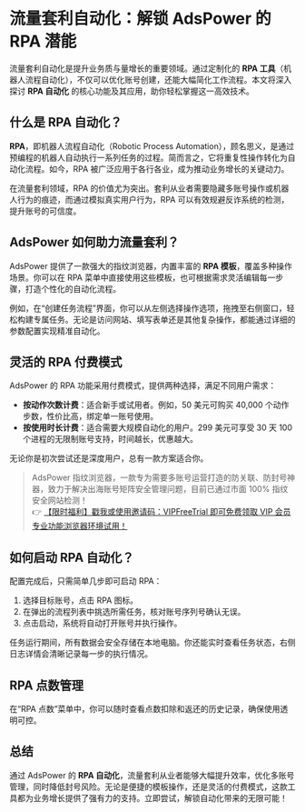 # 流量套利自动化：解锁 AdsPower 的 RPA 潜能

流量套利自动化是提升业务质与量增长的重要领域。通过定制化的 **RPA 工具**（机器人流程自动化），不仅可以优化账号创建，还能大幅简化工作流程。本文将深入探讨 **RPA 自动化** 的核心功能及其应用，助你轻松掌握这一高效技术。

## 什么是 RPA 自动化？

**RPA**，即机器人流程自动化（Robotic Process Automation），顾名思义，是通过预编程的机器人自动执行一系列任务的过程。简而言之，它将重复性操作转化为自动化流程。如今，RPA 被广泛应用于各行各业，成为推动业务增长的关键动力。

在流量套利领域，RPA 的价值尤为突出。套利从业者需要隐藏多账号操作或机器人行为的痕迹，而通过模拟真实用户行为，RPA 可以有效规避反诈系统的检测，提升账号的可信度。

## AdsPower 如何助力流量套利？

AdsPower 提供了一款强大的指纹浏览器，内置丰富的 **RPA 模板**，覆盖多种操作场景。你可以在 RPA 菜单中直接使用这些模板，也可根据需求灵活编辑每一步骤，打造个性化的自动化流程。

例如，在“创建任务流程”界面，你可以从左侧选择操作选项，拖拽至右侧窗口，轻松构建专属任务。无论是访问网站、填写表单还是其他复杂操作，都能通过详细的参数配置实现精准自动化。

## 灵活的 RPA 付费模式

AdsPower 的 RPA 功能采用付费模式，提供两种选择，满足不同用户需求：

- **按动作次数计费**：适合新手或试用者。例如，50 美元可购买 40,000 个动作步数，性价比高，绑定单一账号使用。
- **按使用时长计费**：适合需要大规模自动化的用户。299 美元可享受 30 天 100 个进程的无限制账号支持，时间越长，优惠越大。

无论你是初次尝试还是深度用户，总有一款方案适合你。

> AdsPower 指纹浏览器，一款专为需要多账号运营打造的防关联、防封号神器，致力于解决出海账号矩阵安全管理问题，目前已通过市面 100% 指纹安全网站检测！  
> 👉 [【限时福利】戳我或使用邀请码：VIPFreeTrial 即可免费领取 VIP 会员专业功能浏览器环境试用！](https://bit.ly/adspower_free)

## 如何启动 RPA 自动化？

配置完成后，只需简单几步即可启动 RPA：

1. 选择目标账号，点击 RPA 图标。
2. 在弹出的流程列表中挑选所需任务，核对账号序列号确认无误。
3. 点击启动，系统将自动打开账号并执行操作。

任务运行期间，所有数据会安全存储在本地电脑。你还能实时查看任务状态，右侧日志详情会清晰记录每一步的执行情况。

## RPA 点数管理

在“RPA 点数”菜单中，你可以随时查看点数扣除和返还的历史记录，确保使用透明可控。

## 总结

通过 AdsPower 的 **RPA 自动化**，流量套利从业者能够大幅提升效率，优化多账号管理，同时降低封号风险。无论是便捷的模板操作，还是灵活的付费模式，这款工具都为业务增长提供了强有力的支持。立即尝试，解锁自动化带来的无限可能！